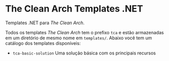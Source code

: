 # The Clean Arch Templates .NET

Templates .NET para _The Clean Arch_.

Todos os templates _The Clean Arch_ tem o prefixo `tca` e estão armazenadas em um diretório
de mesmo nome em `templates/`. Abaixo você tem um catálogo dos templates disponíveis:

- `tca-basic-solution` Uma solução básica com os principais recursos
